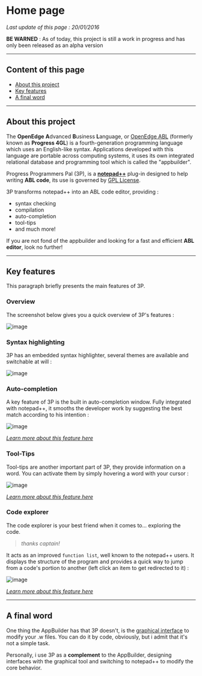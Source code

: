 # Home page #

*Last update of this page : 20/01/2016*

**BE WARNED** : As of today, this project is still a work in progress and has only been released as an alpha version

***

## Content of this page ##

+ [About this project](#about-this-project)
+ [Key features](#key-features)
+ [A final word](#a-final-word)


***

## About this project ##

The **OpenEdge** **A**dvanced **B**usiness **L**anguage, or [OpenEdge ABL](https://www.progress.com/openedge) (formerly known as **Progress 4GL**) is a fourth-generation programming language which uses an English-like syntax. Applications developed with this language are portable across computing systems, it uses its own integrated relational database and programming tool which is called the "appbuilder".

Progress Programmers Pal (3P), is a **[notepad++](https://notepad-plus-plus.org/ "Notepad++ home page")** plug-in designed to help writing **ABL code**,  its use is governed by [GPL License](http://www.gnu.org/copyleft/gpl.html).

3P transforms notepad++ into an ABL code editor, providing :

* syntax checking
* compilation
* auto-completion
* tool-tips
* and much more!

If you are not fond of the appbuilder and looking for a fast and efficient **ABL editor**, look no further!


***

## Key features  ##

This paragraph briefly presents the main features of 3P.

### Overview ###

The screenshot below gives you a quick overview of 3P's features :

![image](https://raw.githubusercontent.com/jcaillon/3P/gh-pages/content_images/home_overview.png)

### Syntax highlighting ###

3P has an embedded syntax highlighter, several themes are available and switchable at will :

![image](https://raw.githubusercontent.com/jcaillon/3P/gh-pages/content_images/a84d092e-8d45-11e5-87c6-830d40460e14.png)

### Auto-completion ###

A key feature of 3P is the built in auto-completion window. Fully integrated with notepad++, it smooths the developer work by suggesting the best match according to his intention :

![image](https://raw.githubusercontent.com/jcaillon/3P/gh-pages/content_images/419a86a4-8d48-11e5-9155-c062659551dd.png)

*[Learn more about this feature here](#/autocompletion)*

### Tool-Tips ###

Tool-tips are another important part of 3P, they provide information on a word. You can activate them by simply hovering a word with your cursor :

![image](https://raw.githubusercontent.com/jcaillon/3P/gh-pages/content_images/3b6b3e8e-8d54-11e5-8162-297dcb0f4c5c.png)

*[Learn more about this feature here](#/tooltips)*

### Code explorer ###

The code explorer is your best friend when it comes to... exploring the code.

> *thanks captain!*

It acts as an improved `function list`, well known to the notepad++ users. It displays the structure of the program and provides a quick way to jump from a code's portion to another (left click an item to get redirected to it) :

![image](https://raw.githubusercontent.com/jcaillon/3P/gh-pages/content_images/256db7f8-8d57-11e5-9924-93fa3d87e83e.png)

*[Learn more about this feature here](#/code_explorer)*


***

## A final word ##

One thing the AppBuilder has that 3P doesn't, is the [graphical interface](https://documentation.progress.com/output/ua/OpenEdge_latest/index.html#page/gsstu/overview-of-the-openedge-appbuilder.html) to modify your .w files. You can do it by code, obviously, but i admit that it's not a simple task.

Personally, i use 3P as a **complement** to the AppBuilder, designing interfaces with the graphical tool and switching to notepad++ to modify the core behavior.
